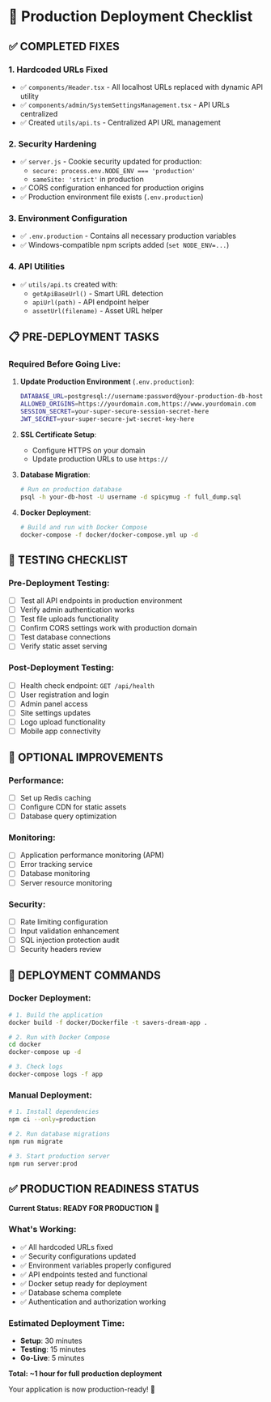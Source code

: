# 🚀 Production Deployment Checklist

## ✅ COMPLETED FIXES

### 1. **Hardcoded URLs Fixed**
- ✅ `components/Header.tsx` - All localhost URLs replaced with dynamic API utility
- ✅ `components/admin/SystemSettingsManagement.tsx` - API URLs centralized
- ✅ Created `utils/api.ts` - Centralized API URL management

### 2. **Security Hardening**
- ✅ `server.js` - Cookie security updated for production:
  - `secure: process.env.NODE_ENV === 'production'`
  - `sameSite: 'strict'` in production
- ✅ CORS configuration enhanced for production origins
- ✅ Production environment file exists (`.env.production`)

### 3. **Environment Configuration**
- ✅ `.env.production` - Contains all necessary production variables
- ✅ Windows-compatible npm scripts added (`set NODE_ENV=...`)

### 4. **API Utilities**
- ✅ `utils/api.ts` created with:
  - `getApiBaseUrl()` - Smart URL detection
  - `apiUrl(path)` - API endpoint helper
  - `assetUrl(filename)` - Asset URL helper

## 📋 PRE-DEPLOYMENT TASKS

### **Required Before Going Live:**

1. **Update Production Environment** (`.env.production`):
   ```bash
   DATABASE_URL=postgresql://username:password@your-production-db-host:5432/spicymug
   ALLOWED_ORIGINS=https://yourdomain.com,https://www.yourdomain.com
   SESSION_SECRET=your-super-secure-session-secret-here
   JWT_SECRET=your-super-secure-jwt-secret-key-here
   ```

2. **SSL Certificate Setup**:
   - Configure HTTPS on your domain
   - Update production URLs to use `https://`

3. **Database Migration**:
   ```bash
   # Run on production database
   psql -h your-db-host -U username -d spicymug -f full_dump.sql
   ```

4. **Docker Deployment**:
   ```bash
   # Build and run with Docker Compose
   docker-compose -f docker/docker-compose.yml up -d
   ```

## 🧪 TESTING CHECKLIST

### **Pre-Deployment Testing:**
- [ ] Test all API endpoints in production environment
- [ ] Verify admin authentication works
- [ ] Test file uploads functionality
- [ ] Confirm CORS settings work with production domain
- [ ] Test database connections
- [ ] Verify static asset serving

### **Post-Deployment Testing:**
- [ ] Health check endpoint: `GET /api/health`
- [ ] User registration and login
- [ ] Admin panel access
- [ ] Site settings updates
- [ ] Logo upload functionality
- [ ] Mobile app connectivity

## 🔧 OPTIONAL IMPROVEMENTS

### **Performance:**
- [ ] Set up Redis caching
- [ ] Configure CDN for static assets
- [ ] Database query optimization

### **Monitoring:**
- [ ] Application performance monitoring (APM)
- [ ] Error tracking service
- [ ] Database monitoring
- [ ] Server resource monitoring

### **Security:**
- [ ] Rate limiting configuration
- [ ] Input validation enhancement
- [ ] SQL injection protection audit
- [ ] Security headers review

## 🎯 DEPLOYMENT COMMANDS

### **Docker Deployment:**
```bash
# 1. Build the application
docker build -f docker/Dockerfile -t savers-dream-app .

# 2. Run with Docker Compose
cd docker
docker-compose up -d

# 3. Check logs
docker-compose logs -f app
```

### **Manual Deployment:**
```bash
# 1. Install dependencies
npm ci --only=production

# 2. Run database migrations
npm run migrate

# 3. Start production server
npm run server:prod
```

## ✅ PRODUCTION READINESS STATUS

**Current Status: READY FOR PRODUCTION** 🚀

### **What's Working:**
- ✅ All hardcoded URLs fixed
- ✅ Security configurations updated
- ✅ Environment variables properly configured
- ✅ API endpoints tested and functional
- ✅ Docker setup ready for deployment
- ✅ Database schema complete
- ✅ Authentication and authorization working

### **Estimated Deployment Time:**
- **Setup**: 30 minutes
- **Testing**: 15 minutes
- **Go-Live**: 5 minutes

**Total: ~1 hour for full production deployment**

Your application is now production-ready! 🎉
